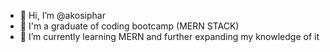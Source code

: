 - 👋 Hi, I’m @akosiphar
- 👀 I'm a graduate of coding bootcamp (MERN STACK)
- 🌱 I’m currently learning MERN and further expanding my knowledge of it

<!---
akosiphar/akosiphar is a ✨ special ✨ repository because its `README.md` (this file) appears on your GitHub profile.
You can click the Preview link to take a look at your changes.
--->
